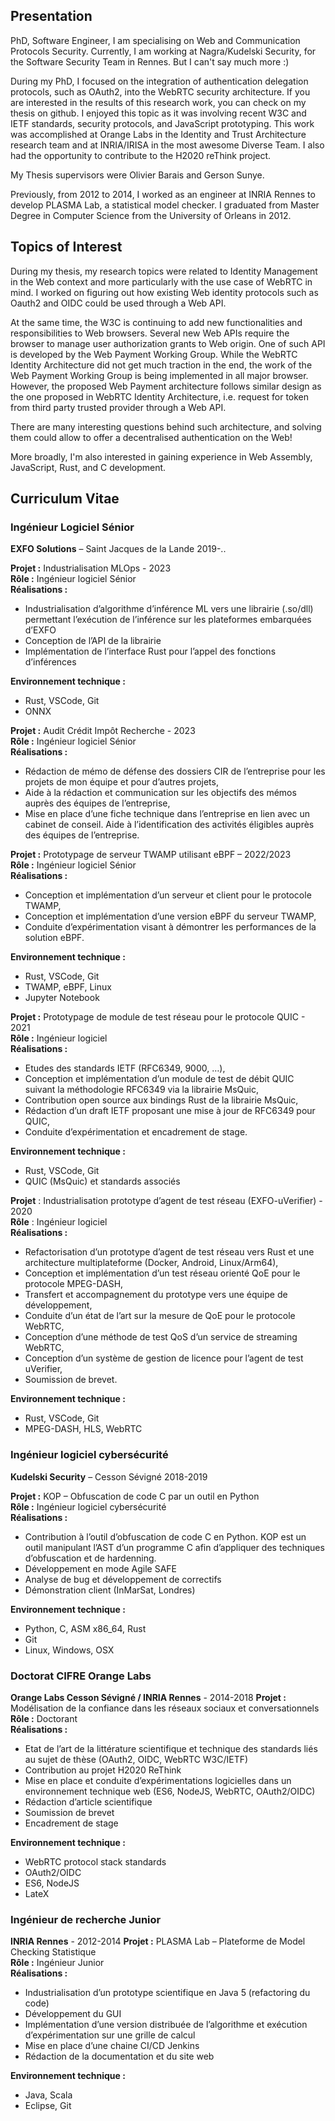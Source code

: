 ## Presentation

PhD, Software Engineer, I am specialising on Web and Communication Protocols Security. Currently, I am working at Nagra/Kudelski Security, for the Software Security Team in Rennes. But I can't say much more :)

During my PhD, I focused on the integration of authentication delegation protocols, such as OAuth2, into the WebRTC security architecture. If you are interested in the results of this research work, you can check on my thesis on github. I enjoyed this topic as it was involving recent W3C and IETF standards, security protocols, and JavaScript prototyping. This work was accomplished at Orange Labs in the Identity and Trust Architecture research team and at INRIA/IRISA in the most awesome Diverse Team. I also had the opportunity to contribute to the H2020 reThink project.

My Thesis supervisors were Olivier Barais and Gerson Sunye.

Previously, from 2012 to 2014, I worked as an engineer at INRIA Rennes to develop PLASMA Lab, a statistical model checker. I graduated from Master Degree in Computer Science from the University of Orleans in 2012.


## Topics of Interest

During my thesis, my research topics were related to Identity Management in the Web context and more particularly with the use case of WebRTC in mind. I worked on figuring out how existing Web identity protocols such as Oauth2 and OIDC could be used through a Web API.

At the same time, the W3C is continuing to add new functionalities and responsibilities to Web browsers. Several new Web APIs require the browser to manage user authorization grants to Web origin. One of such API is developed by the Web Payment Working Group. While the WebRTC Identity Architecture did not get much traction in the end, the work of the Web Payment Working Group is being implemented in all major browser. However, the proposed Web Payment architecture follows similar design as the one proposed in WebRTC Identity Architecture, i.e. request for token from third party trusted provider through a Web API.

There are many interesting questions behind such architecture, and solving them could allow to offer a decentralised authentication on the Web!

More broadly, I'm also interested in gaining experience in Web Assembly, JavaScript, Rust, and C development.

## Curriculum Vitae

### Ingénieur Logiciel Sénior
**EXFO Solutions** – Saint Jacques de la Lande 2019-..

**Projet :** Industrialisation MLOps - 2023 \
**Rôle :** Ingénieur logiciel Sénior \
**Réalisations :**
- Industrialisation d’algorithme d’inférence ML vers une librairie (.so/dll) permettant 
l’exécution de l’inférence sur les plateformes embarquées d’EXFO
- Conception de l’API de la librairie
- Implémentation de l’interface Rust pour l’appel des fonctions d’inférences

**Environnement technique :**
- Rust, VSCode, Git
- ONNX

**Projet :** Audit Crédit Impôt Recherche - 2023 \
**Rôle :** Ingénieur logiciel Sénior \
**Réalisations :**
- Rédaction de mémo de défense des dossiers CIR de l’entreprise pour les projets de 
mon équipe et pour d’autres projets,
- Aide à la rédaction et communication sur les objectifs des mémos auprès des 
équipes de l’entreprise,
- Mise en place d’une fiche technique dans l’entreprise en lien avec un cabinet de 
conseil. Aide à l’identification des activités éligibles auprès des équipes de 
l’entreprise.

**Projet :** Prototypage de serveur TWAMP utilisant eBPF – 2022/2023 \
**Rôle :** Ingénieur logiciel Sénior \
**Réalisations :**
- Conception et implémentation d’un serveur et client pour le protocole TWAMP,
- Conception et implémentation d’une version eBPF du serveur TWAMP,
- Conduite d’expérimentation visant à démontrer les performances de la solution eBPF.

**Environnement technique :**
- Rust, VSCode, Git
- TWAMP, eBPF, Linux
- Jupyter Notebook

**Projet :** Prototypage de module de test réseau pour le protocole QUIC - 2021 \
**Rôle :** Ingénieur logiciel\
**Réalisations :**
- Etudes des standards IETF (RFC6349, 9000, …),
- Conception et implémentation d’un module de test de débit QUIC suivant la 
méthodologie RFC6349 via la librairie MsQuic,
- Contribution open source aux bindings Rust de la librairie MsQuic,
- Rédaction d’un draft IETF proposant une mise à jour de RFC6349 pour QUIC,
- Conduite d’expérimentation et encadrement de stage.

**Environnement technique :**
- Rust, VSCode, Git
- QUIC (MsQuic) et standards associés

**Projet** : Industrialisation prototype d’agent de test réseau (EXFO-uVerifier) - 2020 \
**Rôle** : Ingénieur logiciel \
**Réalisations :**
- Refactorisation d’un prototype d’agent de test réseau vers Rust et une architecture 
multiplateforme (Docker, Android, Linux/Arm64),
- Conception et implémentation d’un test réseau orienté QoE pour le protocole MPEG-DASH,
- Transfert et accompagnement du prototype vers une équipe de développement,
- Conduite d’un état de l’art sur la mesure de QoE pour le protocole WebRTC,
- Conception d’une méthode de test QoS d’un service de streaming WebRTC,
- Conception d’un système de gestion de licence pour l’agent de test uVerifier,
- Soumission de brevet.

**Environnement technique :**
- Rust, VSCode, Git
- MPEG-DASH, HLS, WebRTC


### Ingénieur logiciel cybersécurité
**Kudelski Security** – Cesson Sévigné 2018-2019

**Projet :** KOP – Obfuscation de code C par un outil en Python \
**Rôle :** Ingénieur logiciel cybersécurité \
**Réalisations :**
- Contribution à l’outil d’obfuscation de code C en Python. KOP est un outil manipulant 
l’AST d’un programme C afin d’appliquer des techniques d’obfuscation et de 
hardenning. 
- Développement en mode Agile SAFE
- Analyse de bug et développement de correctifs
- Démonstration client (InMarSat, Londres)

**Environnement technique :**
- Python, C, ASM x86_64, Rust
- Git
- Linux, Windows, OSX

### Doctorat CIFRE Orange Labs
**Orange Labs Cesson Sévigné / INRIA Rennes** - 2014-2018
**Projet :** Modélisation de la confiance dans les réseaux sociaux et conversationnels \
**Rôle :** Doctorant \
**Réalisations :**
- Etat de l’art de la littérature scientifique et technique des standards liés au sujet de 
thèse (OAuth2, OIDC, WebRTC W3C/IETF)
- Contribution au projet H2020 ReThink
- Mise en place et conduite d’expérimentations logicielles dans un environnement 
technique web (ES6, NodeJS, WebRTC, OAuth2/OIDC)
- Rédaction d’article scientifique
- Soumission de brevet 
- Encadrement de stage

**Environnement technique :**
- WebRTC protocol stack standards
- OAuth2/OIDC
- ES6, NodeJS
- LateX

### Ingénieur de recherche Junior
**INRIA Rennes** - 2012-2014
**Projet :** PLASMA Lab – Plateforme de Model Checking Statistique \
**Rôle :** Ingénieur Junior \
**Réalisations :**
- Industrialisation d’un prototype scientifique en Java 5 (refactoring du code)
- Développement du GUI
- Implémentation d’une version distribuée de l’algorithme et exécution 
d’expérimentation sur une grille de calcul
- Mise en place d’une chaine CI/CD Jenkins
- Rédaction de la documentation et du site web

**Environnement technique :**
- Java, Scala
- Eclipse, Git